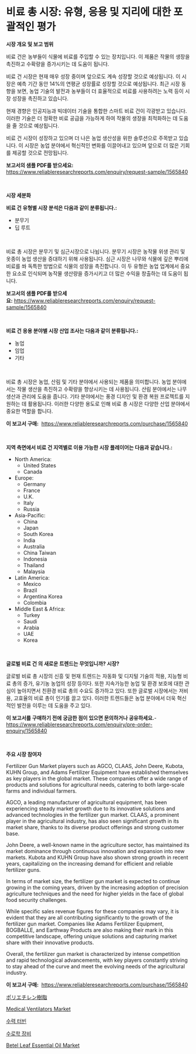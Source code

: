 <p><h1>비료 총 시장: 유형, 응용 및 지리에 대한 포괄적인 평가</h1></p><p><strong>시장 개요 및 보고 범위</strong></p>
<p><p>비료 건은 농부들이 식물에 비료를 주입할 수 있는 장치입니다. 이 제품은 작물의 생장을 촉진하고 수확량을 증가시키는 데 도움이 됩니다.</p><p>비료 건 시장은 현재 매우 성장 중이며 앞으로도 계속 성장할 것으로 예상됩니다. 이 시장은 예측 기간 동안 14%의 연평균 성장률로 성장할 것으로 예상됩니다. 최근 시장 동향을 보면, 농업 기술의 발전과 농부들이 더 효율적으로 비료를 사용하려는 노력 등이 시장 성장을 촉진하고 있습니다.</p><p>현재 경향은 인공지능과 빅데이터 기술을 통합한 스마트 비료 건이 각광받고 있습니다. 이러한 기술은 더 정확한 비료 공급을 가능하게 하여 작물의 생장을 최적화하는 데 도움을 줄 것으로 예상됩니다.</p><p>비료 건 시장이 성장하고 있으며 더 나은 농업 생산성을 위한 솔루션으로 주목받고 있습니다. 이 시장은 농업 분야에서 혁신적인 변화를 이끌어내고 있으며 앞으로 더 많은 기회를 제공할 것으로 전망됩니다.</p></p>
<p><strong>보고서의 샘플 PDF를 받으세요:</strong> <a href="https://www.reliableresearchreports.com/enquiry/request-sample/1565840">https://www.reliableresearchreports.com/enquiry/request-sample/1565840</a></p>
<p>&nbsp;</p>
<p><strong>시장 세분화</strong></p>
<p><strong>비료 건 유형별 시장 분석은 다음과 같이 분류됩니다.:</strong></p>
<p><ul><li>분무기</li><li>딥 루트</li></ul></p>
<p>&nbsp;</p>
<p><p>비료 총 시장은 분무기 및 심근시장으로 나뉩니다. 분무기 시장은 농작물 위생 관리 및 옷종이 농업 생산을 증대하기 위해 사용됩니다. 심근 시장은 나무와 식물에 깊은 뿌리에 비료를 쏴 독특한 방법으로 식물의 성장을 촉진합니다. 이 두 유형은 농업 업계에서 중요한 요소로 인식되며 농작물 생산량을 증가시키고 더 많은 수익을 창출하는 데 도움이 됩니다.</p></p>
<p><strong>보고서의 샘플 PDF를 받으세요:</strong>&nbsp;<a href="https://www.reliableresearchreports.com/enquiry/request-sample/1565840">https://www.reliableresearchreports.com/enquiry/request-sample/1565840</a></p>
<p>&nbsp;</p>
<p><strong> 비료 건 응용 분야별 시장 산업 조사는 다음과 같이 분류됩니다.:</strong></p>
<p><ul><li>농업</li><li>임업</li><li>기타</li></ul></p>
<p>&nbsp;</p>
<p><p>비료 총 시장은 농업, 산림 및 기타 분야에서 사용되는 제품을 의미합니다. 농업 분야에서는 작물 생산을 촉진하고 수확량을 향상시키는 데 사용됩니다. 산림 분야에서는 나무 생산과 관리에 도움을 줍니다. 기타 분야에서는 풍경 디자인 및 환경 복원 프로젝트를 지원하는 데 활용됩니다. 이러한 다양한 용도로 인해 비료 총 시장은 다양한 산업 분야에서 중요한 역할을 합니다.</p></p>
<p><strong>이 보고서 구매:</strong>&nbsp; <a href="https://www.reliableresearchreports.com/purchase/1565840">https://www.reliableresearchreports.com/purchase/1565840</a></p>
<p>&nbsp;</p>
<p><strong>지역 측면에서 비료 건 지역별로 이용 가능한 시장 플레이어는 다음과 같습니다.:</strong></p>
<p><ul>
    <li>
        North America:
        <ul>
            <li>United States</li>
            <li>Canada</li>
        </ul>
    </li>
    <li>
        Europe:
        <ul>
            <li>Germany</li>
            <li>France</li>
            <li>U.K.</li>
            <li>Italy</li>
            <li>Russia</li>
        </ul>
    </li>
    <li>
        Asia-Pacific:
        <ul>
            <li>China</li>
            <li>Japan</li>
            <li>South Korea</li>
            <li>India</li>
            <li>Australia</li>
            <li>China Taiwan</li>
            <li>Indonesia</li>
            <li>Thailand</li>
            <li>Malaysia</li>
        </ul>
    </li>
    <li>
        Latin America:
        <ul>
            <li>Mexico</li>
            <li>Brazil</li>
            <li>Argentina Korea</li>
            <li>Colombia</li>
        </ul>
    </li>
    <li>
        Middle East & Africa:
        <ul>
            <li>Turkey</li>
            <li>Saudi</li>
            <li>Arabia</li>
            <li>UAE</li>
            <li>Korea</li>
        </ul>
    </li>
    </ul></p>
<p>&nbsp;</p>
<p><strong>글로벌 비료 건 의 새로운 트렌드는 무엇입니까? 시장?</strong></p>
<p><p>글로벌 비료 총 시장의 신흥 및 현재 트렌드는 자동화 및 디지털 기술의 적용, 지능형 비료 총의 증가, 유기농 농업의 성장 등이다. 또한 지속가능한 농업 및 환경 보호에 대한 관심이 높아지면서 친환경 비료 총의 수요도 증가하고 있다. 또한 글로벌 시장에서는 저비용, 고효율의 비료 총이 인기를 끌고 있다. 이러한 트렌드들은 농업 분야에서 더욱 혁신적인 발전을 이루는 데 도움을 주고 있다.</p></p>
<p><strong>이 보고서를 구매하기 전에 궁금한 점이 있으면 문의하거나 공유하세요.</strong>- <a href="https://www.reliableresearchreports.com/enquiry/pre-order-enquiry/1565840">https://www.reliableresearchreports.com/enquiry/pre-order-enquiry/1565840</a></p>
<p>&nbsp;</p>
<p><strong>주요 시장 참여자</strong></p>
<p><p>Fertilizer Gun Market players such as AGCO, CLAAS, John Deere, Kubota, KUHN Group, and Adams Fertilizer Equipment have established themselves as key players in the global market. These companies offer a wide range of products and solutions for agricultural needs, catering to both large-scale farms and individual farmers.</p><p>AGCO, a leading manufacturer of agricultural equipment, has been experiencing steady market growth due to its innovative solutions and advanced technologies in the fertilizer gun market. CLAAS, a prominent player in the agricultural industry, has also seen significant growth in its market share, thanks to its diverse product offerings and strong customer base.</p><p>John Deere, a well-known name in the agriculture sector, has maintained its market dominance through continuous innovation and expansion into new markets. Kubota and KUHN Group have also shown strong growth in recent years, capitalizing on the increasing demand for efficient and reliable fertilizer guns.</p><p>In terms of market size, the fertilizer gun market is expected to continue growing in the coming years, driven by the increasing adoption of precision agriculture techniques and the need for higher yields in the face of global food security challenges.</p><p>While specific sales revenue figures for these companies may vary, it is evident that they are all contributing significantly to the growth of the fertilizer gun market. Companies like Adams Fertilizer Equipment, BOGBALLE, and Earthway Products are also making their mark in this competitive landscape, offering unique solutions and capturing market share with their innovative products.</p><p>Overall, the fertilizer gun market is characterized by intense competition and rapid technological advancements, with key players constantly striving to stay ahead of the curve and meet the evolving needs of the agricultural industry.</p></p>
<p><strong>이 보고서 구매:</strong>&nbsp;&nbsp;<a href="https://www.reliableresearchreports.com/purchase/1565840">https://www.reliableresearchreports.com/purchase/1565840</a></p>
<p><p><a href="https://github.com/ycmtqqhvk3273/Market-Research-Report-List-1/blob/main/69110946218.md">ポリエチレン樹脂</a></p><p><a href="https://issuu.com/reportprime-2/docs/medical-ventilators-market-size-2030.pptx">Medical Ventilators Market</a></p><p><a href="https://github.com/lkwggful07722/Market-Research-Report-List-1/blob/main/57932145609.md">수력 터빈</a></p><p><a href="https://github.com/ZacharyScthmitt4465/Market-Research-Report-List-1/blob/main/69389715610.md">수로학 장비</a></p><p><a href="https://github.com/irfadac/Market-Research-Report-List-2/blob/main/betel-leaf-essential-oil-market.md">Betel Leaf Essential Oil Market</a></p></p>
